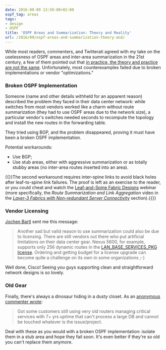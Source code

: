 ```yaml
---
date: 2016-09-09 13:59:00+02:00
ospf_tag: areas
tags:
- design
- OSPF
title: 'OSPF Areas and Summarization: Theory and Reality'
url: /2016/09/ospf-areas-and-summarization-theory-and/
---
```

While most readers, commenters, and Twitterati agreed with my take on the uselessness of OSPF areas and inter-area summarization in the 21st century, a few of them pointed out that [in practice, the theory and practice are not the same](http://c2.com/cgi/wiki?DifferenceBetweenTheoryAndPractice). Unfortunately, most counterexamples failed due to broken implementations or vendor "optimizations."
<!--more-->
### Broken OSPF Implementation

Someone (name and other details withheld for an apparent reason) described the problem they faced in their data center network: while switches from most vendors worked like a charm without route summarization (they had to use OSPF areas due to the network size), a particular vendor's switches needed seconds to recompute the topology and install the new routes in the forwarding table.

They tried using BGP, and the problem disappeared, proving it must have been a broken OSPF implementation.

Potential workarounds:

-   Use BGP;
-   Use stub areas, either with aggressive summarization or as totally stubby areas (no inter-area routes inserted into an area).

{{<note warn>}}The second workaround requires inter-spine links to avoid black holes after leaf-to-spine link failures. The proof is left as an exercise to the reader, or you could cheat and watch the [Leaf-and-Spine Fabric Designs](http://www.ipspace.net/Leaf-and-Spine_Fabric_Designs) webinar (more specifically, the *Route Summarization and Link Aggregation* video in the [*Layer-3 Fabrics with Non-redundant Server Connectivity*](http://content.ipspace.net/get/Clos#Layer-3%20Fabrics%20with%20Non-Redundant%20Server%20Connectivity) section).{{</note>}}

### Vendor Licensing

[Jochen Bartl](https://www.linkedin.com/in/jochenbartl) sent me this message:

> Another sad but valid reason to use summarization could also be due to licensing. There are still vendors out there who put artificial limitations on their data center gear. Nexus 5600, for example, supports only 256 dynamic routes in the [LAN_BASE_SERVICES_PKG license](http://www.cisco.com/c/en/us/td/docs/switches/datacenter/sw/nx-os/licensing/guide/b_Cisco_NX-OS_Licensing_Guide/b_Cisco_NX-OS_Licensing_Guide_chapter_01.html). Ordering and getting budget for a license upgrade can become quite a challenge on its own in some organizations ;-)

Well done, Cisco! Seeing you guys supporting clean and straightforward network designs is so lovely.

### Old Gear

Finally, there's always a dinosaur hiding in a dusty closet. As an [anonymous commenter wrote](/2016/09/do-we-still-need-ospf-areas-and/#c2289999859109206256):

> Got some customers still using very old routers managing critical services with 7+ yrs uptime that can't process a large DB and cannot be touched whatever is the issue/project.

Deal with these as you would with a broken OSPF implementation: isolate them in a stub area and hope they fail soon. It's even better if they're so old you can't replace them anymore.
